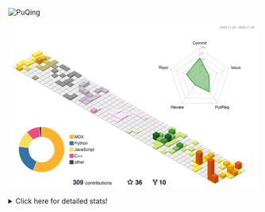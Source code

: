 ![PuQing](https://user-images.githubusercontent.com/27223114/171565019-9a56fae6-b08b-421f-99db-7e830da42371.png)

![](./profile-3d-contrib/profile-season-animate.svg)

<details>
<summary>Click here for detailed stats!</summary>

<!--START_SECTION:waka-->
![Lines of code](https://img.shields.io/badge/From%20Hello%20World%20I%27ve%20Written-910.2%20thousand%20lines%20of%20code-blue)

**🐱 My GitHub Data** 

> 📦 259.1 kB Used in GitHub's Storage 
 > 
> 🏆 292 Contributions in the Year 2023
 > 
> 🚫 Not Opted to Hire
 > 
> 📜 36 Public Repositories 
 > 
> 🔑 27 Private Repositories 
 > 
**I'm an Early 🐤** 

```text
🌞 Morning                542 commits         ████░░░░░░░░░░░░░░░░░░░░░   15.36 % 
🌆 Daytime                1741 commits        ████████████░░░░░░░░░░░░░   49.33 % 
🌃 Evening                415 commits         ███░░░░░░░░░░░░░░░░░░░░░░   11.76 % 
🌙 Night                  831 commits         ██████░░░░░░░░░░░░░░░░░░░   23.55 % 
```


📊 **This Week I Spent My Time On** 

```text
💬 Programming Languages: 
Markdown                 13 hrs 51 mins      ████████████████████████░   94.23 % 
Other                    23 mins             █░░░░░░░░░░░░░░░░░░░░░░░░   02.70 % 
Python                   20 mins             █░░░░░░░░░░░░░░░░░░░░░░░░   02.31 % 
YAML                     4 mins              ░░░░░░░░░░░░░░░░░░░░░░░░░   00.49 % 
Jupyter Notebook         2 mins              ░░░░░░░░░░░░░░░░░░░░░░░░░   00.26 % 

🔥 Editors: 
Obsidian                 13 hrs 51 mins      ████████████████████████░   94.18 % 
VS Code                  51 mins             █░░░░░░░░░░░░░░░░░░░░░░░░   05.82 % 

💻 Operating System: 
Windows                  13 hrs 51 mins      ████████████████████████░   94.18 % 
Linux                    51 mins             █░░░░░░░░░░░░░░░░░░░░░░░░   05.82 % 
```


<!--END_SECTION:waka-->
</details>
